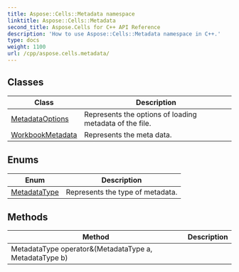 ```yaml
---
title: Aspose::Cells::Metadata namespace
linktitle: Aspose::Cells::Metadata
second_title: Aspose.Cells for C++ API Reference
description: 'How to use Aspose::Cells::Metadata namespace in C++.'
type: docs
weight: 1100
url: /cpp/aspose.cells.metadata/
---
```




## Classes

| Class | Description |
| --- | --- |
| [MetadataOptions](./metadataoptions/) | Represents the options of loading metadata of the file. |
| [WorkbookMetadata](./workbookmetadata/) | Represents the meta data. |
## Enums

| Enum | Description |
| --- | --- |
| [MetadataType](./metadatatype/) | Represents the type of metadata. |
## Methods

| Method | Description |
| --- | --- |
| MetadataType operator&(MetadataType a, MetadataType b) |  |
